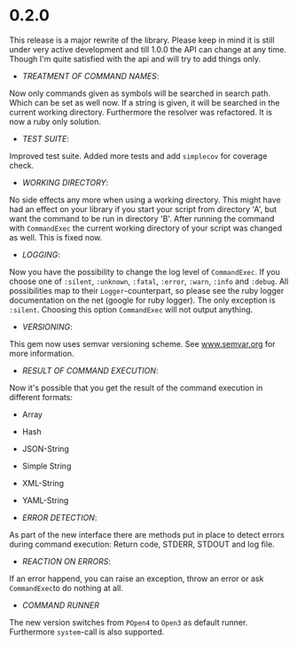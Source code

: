 # 0.2.0

This release is a major rewrite of the library. Please keep in mind it is still
under very active development and till 1.0.0 the API can change at any time.
Though I'm quite satisfied with the api and will try to add things only.

* *TREATMENT OF COMMAND NAMES*: 

Now only commands given as symbols will be searched in search path. Which can
be set as well now. If a string is given, it will be searched in the current
working directory. Furthermore the resolver was refactored. It is now a ruby
only solution.

* *TEST SUITE*:

Improved test suite. Added more tests and add `simplecov` for coverage check.

* *WORKING DIRECTORY*:

No side effects any more when using a working directory. This might have had an
effect on your library if you start your script from directory 'A', but want the 
command to be run in directory 'B'. After running the command with `CommandExec`
the current working directory of your script was changed as well. This is fixed
now.

* *LOGGING*:

Now you have the possibility to change the log level of `CommandExec`. If you
choose one of `:silent`, `:unknown`, `:fatal`, `:error`, `:warn`, `:info` and
`:debug`. All possibilities map to their `Logger`-counterpart, so please see
the ruby logger documentation on the net (google for ruby logger). The only
exception is `:silent`. Choosing this option `CommandExec` will not output
anything.

* *VERSIONING*:

This gem now uses semvar versioning scheme. See www.semvar.org for more information.

* *RESULT OF COMMAND EXECUTION*:

Now it's possible that you get the result of the command execution in different formats:
  * Array
  * Hash
  * JSON-String
  * Simple String
  * XML-String
  * YAML-String

* *ERROR DETECTION*:

As part of the new interface there are methods put in place to detect errors
during command execution: Return code, STDERR, STDOUT and log file.

* *REACTION ON ERRORS*:

If an error happend, you can raise an exception, throw an error or ask
`CommandExec`to do nothing at all.

* *COMMAND RUNNER*

The new version switches from `POpen4` to `Open3` as default runner.
Furthermore `system`-call is also supported.
